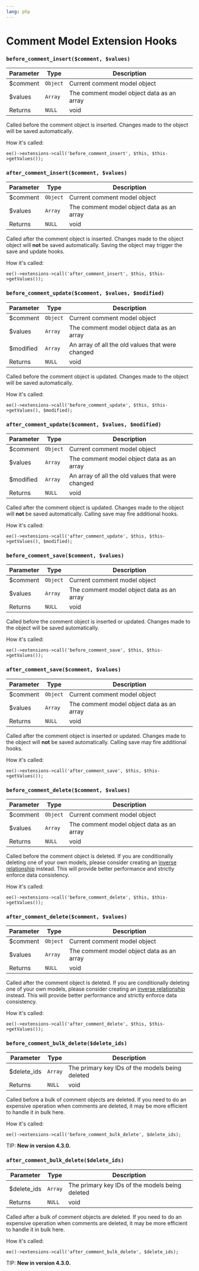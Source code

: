 ```yaml
---
lang: php
---
```


<!--
    This source file is part of the open source project
    ExpressionEngine User Guide (https://github.com/ExpressionEngine/ExpressionEngine-User-Guide)

    @link      https://expressionengine.com/
    @copyright Copyright (c) 2003-2019, EllisLab Corp. (https://ellislab.com)
    @license   https://expressionengine.com/license Licensed under Apache License, Version 2.0
-->

# Comment Model Extension Hooks

### `before_comment_insert($comment, $values)`

| Parameter | Type     | Description                               |
| --------- | -------- | ----------------------------------------- |
| \$comment | `Object` | Current comment model object              |
| \$values  | `Array`  | The comment model object data as an array |
| Returns   | `NULL`   | void                                      |

Called before the comment object is inserted. Changes made to the object will be saved automatically.

How it's called:

    ee()->extensions->call('before_comment_insert', $this, $this->getValues());

### `after_comment_insert($comment, $values)`

| Parameter | Type     | Description                               |
| --------- | -------- | ----------------------------------------- |
| \$comment | `Object` | Current comment model object              |
| \$values  | `Array`  | The comment model object data as an array |
| Returns   | `NULL`   | void                                      |

Called after the comment object is inserted. Changes made to the object object will **not** be saved automatically. Saving the object may trigger the save and update hooks.

How it's called:

    ee()->extensions->call('after_comment_insert', $this, $this->getValues());

### `before_comment_update($comment, $values, $modified)`

| Parameter  | Type     | Description                                      |
| ---------- | -------- | ------------------------------------------------ |
| \$comment  | `Object` | Current comment model object                     |
| \$values   | `Array`  | The comment model object data as an array        |
| \$modified | `Array`  | An array of all the old values that were changed |
| Returns    | `NULL`   | void                                             |

Called before the comment object is updated. Changes made to the object will be saved automatically.

How it's called:

    ee()->extensions->call('before_comment_update', $this, $this->getValues(), $modified);

### `after_comment_update($comment, $values, $modified)`

| Parameter  | Type     | Description                                      |
| ---------- | -------- | ------------------------------------------------ |
| \$comment  | `Object` | Current comment model object                     |
| \$values   | `Array`  | The comment model object data as an array        |
| \$modified | `Array`  | An array of all the old values that were changed |
| Returns    | `NULL`   | void                                             |

Called after the comment object is updated. Changes made to the object will **not** be saved automatically. Calling save may fire additional hooks.

How it's called:

    ee()->extensions->call('after_comment_update', $this, $this->getValues(), $modified);

### `before_comment_save($comment, $values)`

| Parameter | Type     | Description                               |
| --------- | -------- | ----------------------------------------- |
| \$comment | `Object` | Current comment model object              |
| \$values  | `Array`  | The comment model object data as an array |
| Returns   | `NULL`   | void                                      |

Called before the comment object is inserted or updated. Changes made to the object will be saved automatically.

How it's called:

    ee()->extensions->call('before_comment_save', $this, $this->getValues());

### `after_comment_save($comment, $values)`

| Parameter | Type     | Description                               |
| --------- | -------- | ----------------------------------------- |
| \$comment | `Object` | Current comment model object              |
| \$values  | `Array`  | The comment model object data as an array |
| Returns   | `NULL`   | void                                      |

Called after the comment object is inserted or updated. Changes made to the object will **not** be saved automatically. Calling save may fire additional hooks.

How it's called:

    ee()->extensions->call('after_comment_save', $this, $this->getValues());

### `before_comment_delete($comment, $values)`

| Parameter | Type     | Description                               |
| --------- | -------- | ----------------------------------------- |
| \$comment | `Object` | Current comment model object              |
| \$values  | `Array`  | The comment model object data as an array |
| Returns   | `NULL`   | void                                      |

Called before the comment object is deleted. If you are conditionally deleting one of your own models, please consider creating an [inverse relationship](development/services/model/relating-models.md#inverse-relationships) instead. This will provide better performance and strictly enforce data consistency.

How it's called:

    ee()->extensions->call('before_comment_delete', $this, $this->getValues());

### `after_comment_delete($comment, $values)`

| Parameter | Type     | Description                               |
| --------- | -------- | ----------------------------------------- |
| \$comment | `Object` | Current comment model object              |
| \$values  | `Array`  | The comment model object data as an array |
| Returns   | `NULL`   | void                                      |

Called after the comment object is deleted. If you are conditionally deleting one of your own models, please consider creating an [inverse relationship](development/services/model/relating-models.md#inverse-relationships) instead. This will provide better performance and strictly enforce data consistency.

How it's called:

    ee()->extensions->call('after_comment_delete', $this, $this->getValues());

### `before_comment_bulk_delete($delete_ids)`

| Parameter    | Type    | Description                                     |
| ------------ | ------- | ----------------------------------------------- |
| \$delete_ids | `Array` | The primary key IDs of the models being deleted |
| Returns      | `NULL`  | void                                            |

Called before a bulk of comment objects are deleted. If you need to do an expensive operation when comments are deleted, it may be more efficient to handle it in bulk here.

How it's called:

    ee()->extensions->call('before_comment_bulk_delete', $delete_ids);

TIP: **New in version 4.3.0.**

### `after_comment_bulk_delete($delete_ids)`

| Parameter    | Type    | Description                                     |
| ------------ | ------- | ----------------------------------------------- |
| \$delete_ids | `Array` | The primary key IDs of the models being deleted |
| Returns      | `NULL`  | void                                            |

Called after a bulk of comment objects are deleted. If you need to do an expensive operation when comments are deleted, it may be more efficient to handle it in bulk here.

How it's called:

    ee()->extensions->call('after_comment_bulk_delete', $delete_ids);

TIP: **New in version 4.3.0.**
